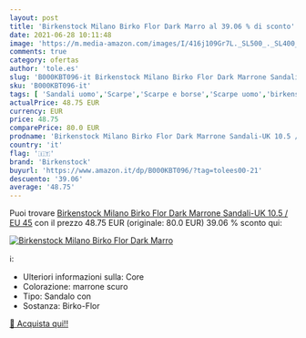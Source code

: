 ```yaml
---
layout: post
title: 'Birkenstock Milano Birko Flor Dark Marro al 39.06 % di sconto'
date: 2021-06-28 10:11:48
image: 'https://m.media-amazon.com/images/I/416j109Gr7L._SL500_._SL400_.jpg'
comments: true
category: ofertas
author: 'tole.es'
slug: 'B000KBT096-it Birkenstock Milano Birko Flor Dark Marrone Sandali-UK 10.5...'
sku: 'B000KBT096-it'
tags: [ 'Sandali uomo','Scarpe','Scarpe e borse','Scarpe uomo','birkenstock', ]
actualPrice: 48.75 EUR
currency: EUR
price: 48.75
comparePrice: 80.0 EUR
prodname: 'Birkenstock Milano Birko Flor Dark Marrone Sandali-UK 10.5 / EU 45'
country: 'it'
flag: '🇮🇹'
brand: 'Birkenstock'
buyurl: 'https://www.amazon.it/dp/B000KBT096/?tag=tolees00-21'
descuento: '39.06'
average: '48.75'
---
```


Puoi trovare [Birkenstock Milano Birko Flor Dark Marrone Sandali-UK 10.5 / EU 45](https://www.amazon.it/dp/B000KBT096/?tag=tolees00-21) con il prezzo 48.75 EUR (originale: 80.0 EUR) 39.06 % sconto qui:

[![Birkenstock Milano Birko Flor Dark Marro](https://m.media-amazon.com/images/I/416j109Gr7L._SL500_._SL400_.jpg)](https://www.amazon.it/dp/B000KBT096/?tag=tolees00-21)

ℹ️:

- Ulteriori informazioni sulla: Core
- Colorazione: marrone scuro
- Tipo: Sandalo con
- Sostanza: Birko-Flor

[🛒 Acquista qui!!](https://www.amazon.it/dp/B000KBT096/?tag=tolees00-21)
